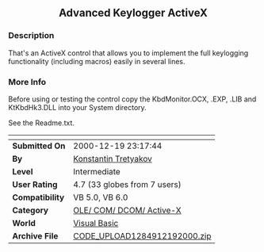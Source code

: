 ﻿<div align="center">

## Advanced Keylogger ActiveX


</div>

### Description

That's an ActiveX control that allows you to implement the full keylogging functionality (including macros) easily in several lines.
 
### More Info
 
Before using or testing the control copy the KbdMonitor.OCX, .EXP, .LIB and KtKbdHk3.DLL into your System directory.

See the Readme.txt.


<span>             |<span>
---                |---
**Submitted On**   |2000-12-19 23:17:44
**By**             |[Konstantin Tretyakov](https://github.com/Planet-Source-Code/PSCIndex/blob/master/ByAuthor/konstantin-tretyakov.md)
**Level**          |Intermediate
**User Rating**    |4.7 (33 globes from 7 users)
**Compatibility**  |VB 5\.0, VB 6\.0
**Category**       |[OLE/ COM/ DCOM/ Active\-X](https://github.com/Planet-Source-Code/PSCIndex/blob/master/ByCategory/ole-com-dcom-active-x__1-29.md)
**World**          |[Visual Basic](https://github.com/Planet-Source-Code/PSCIndex/blob/master/ByWorld/visual-basic.md)
**Archive File**   |[CODE\_UPLOAD1284912192000\.zip](https://github.com/Planet-Source-Code/konstantin-tretyakov-advanced-keylogger-activex__1-13712/archive/master.zip)








